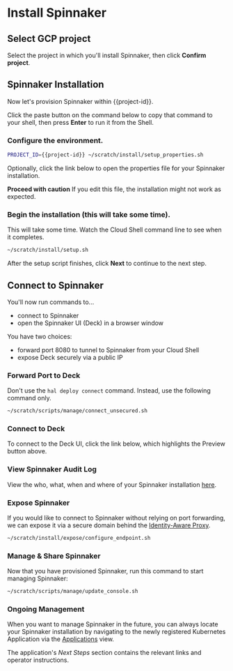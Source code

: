 # Install Spinnaker

## Select GCP project

Select the project in which you'll install Spinnaker, then click **Confirm project**.

<walkthrough-project-billing-setup>
</walkthrough-project-billing-setup>

## Spinnaker Installation

Now let's provision Spinnaker within {{project-id}}.

Click the paste button on the command below to copy that command to your shell,
then press **Enter** to run it from the Shell.

### Configure the environment.

```bash
PROJECT_ID={{project-id}} ~/scratch/install/setup_properties.sh
```

Optionally, click the link below to open the properties file for your Spinnaker
installation.

<walkthrough-editor-open-file
    filePath="scratch/install/properties"
    text="Open properties file">
</walkthrough-editor-open-file>

**Proceed with caution** If you edit this file, the installation might not work
as expected.

### Begin the installation (this will take some time).

This will take some time. Watch the Cloud Shell command line to see when it completes.

```bash
~/scratch/install/setup.sh
```

After the setup script finishes, click **Next** to continue to the next step.

## Connect to Spinnaker

You'll now run commands to...
* connect to Spinnaker 
* open the Spinnaker UI (Deck) in a browser window

You have two choices:
* forward port 8080 to tunnel to Spinnaker from your Cloud Shell
* expose Deck securely via a public IP

### Forward Port to Deck

Don't use the `hal deploy connect` command. Instead, use the following command
only.

```bash
~/scratch/scripts/manage/connect_unsecured.sh
```

### Connect to Deck

To connect to the Deck UI, click the link below, which highlights the Preview
button above.

<walkthrough-spotlight-pointer
    spotlightId="devshell-web-preview-button"
    text="Connect to Spinnaker via 'Preview on port 8080'">
</walkthrough-spotlight-pointer>

### View Spinnaker Audit Log

View the who, what, when and where of your Spinnaker installation
[here](https://console.developers.google.com/logs/viewer?project={{project-id}}&resource=cloud_function&minLogLevel=200).

### Expose Spinnaker

If you would like to connect to Spinnaker without relying on port forwarding, we can
expose it via a secure domain behind the [Identity-Aware Proxy](https://cloud.google.com/iap/).

```bash
~/scratch/install/expose/configure_endpoint.sh
```

### Manage & Share Spinnaker

Now that you have provisioned Spinnaker, run this command to start managing
Spinnaker:

```bash
~/scratch/scripts/manage/update_console.sh
```

### Ongoing Management

When you want to manage Spinnaker in the future, you can always locate your Spinnaker installation
by navigating to the newly registered Kubernetes Application via the [Applications](https://console.developers.google.com/kubernetes/application?project={{project-id}}) view.

The application's *Next Steps* section contains the relevant links and operator instructions.